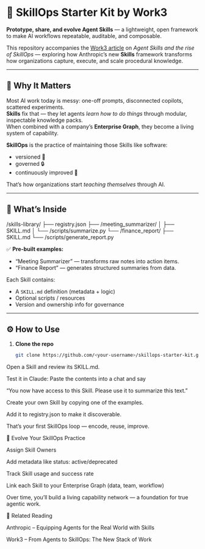 # 🧠 SkillOps Starter Kit by Work3

**Prototype, share, and evolve Agent Skills** — a lightweight, open framework to make AI workflows repeatable, auditable, and composable.

This repository accompanies the [Work3 article](https://work3.substack.com/) on *Agent Skills and the rise of SkillOps* — exploring how Anthropic’s new **Skills** framework transforms how organizations capture, execute, and scale procedural knowledge.

---

## 🚀 Why It Matters

Most AI work today is messy: one-off prompts, disconnected copilots, scattered experiments.  
**Skills** fix that — they let agents *learn how to do things* through modular, inspectable knowledge packs.  
When combined with a company’s **Enterprise Graph**, they become a living system of capability.

**SkillOps** is the practice of maintaining those Skills like software:
- versioned 🧾  
- governed 🔒  
- continuously improved 🔁  

That’s how organizations start *teaching themselves* through AI.

---

## 🧩 What’s Inside
/skills-library/
├── registry.json
├── /meeting_summarizer/
│ ├── SKILL.md
│ └── /scripts/summarize.py
└── /finance_report/
├── SKILL.md
└── /scripts/generate_report.py


✅ **Pre-built examples:**  
- “Meeting Summarizer” — transforms raw notes into action items.  
- “Finance Report” — generates structured summaries from data.  

Each Skill contains:
- A `SKILL.md` definition (metadata + logic)  
- Optional scripts / resources  
- Version and ownership info for governance  

---

## ⚙️ How to Use

1. **Clone the repo**
   ```bash
   git clone https://github.com/<your-username>/skillops-starter-kit.git


Open a Skill and review its SKILL.md.

Test it in Claude:
Paste the contents into a chat and say

“You now have access to this Skill. Please use it to summarize this text.”

Create your own Skill by copying one of the examples.

Add it to registry.json to make it discoverable.

That’s your first SkillOps loop — encode, reuse, improve.

🌱 Evolve Your SkillOps Practice

Assign Skill Owners

Add metadata like status: active/deprecated

Track Skill usage and success rate

Link each Skill to your Enterprise Graph (data, team, workflow)

Over time, you’ll build a living capability network — a foundation for true agentic work.

🧩 Related Reading

Anthropic – Equipping Agents for the Real World with Skills

Work3 – From Agents to SkillOps: The New Stack of Work
